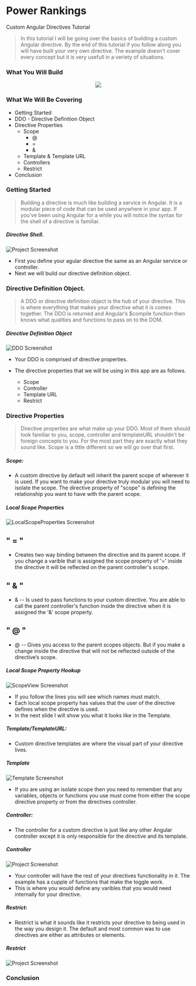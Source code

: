 # Power Rankings 
Custom Angular Directives Tutorial

>In this tutorial I will be going over the basics of building a custom Angular directive. By the end of this tutorial if you follow along you will have built your very own directive. The example doesn't cover every concept but it is very usefull in a veriety of situations.

### What You Will Build 

<div align= "center">
	<img src="https://raw.github.com/squireaj/PRankings/master/logos/video.gif">
</div>

### What We Will Be Covering 

- Getting Started
- DDO - Directive Definition Object
- Directive Properties 
  - Scope
  	- @
  	- =
  	- &
  - Template & Template URL
  - Controllers
  - Restrict
- Conclusion

### Getting Started

>Building a directive is much like building a service in Angular. It is a modular piece of code that can be used anywhere in your app. If you’ve been using Angular for a while you will notice the syntax for the shell of a directive is familiar.

##### Directive Shell.  

![Project Screenshot](https://raw.github.com/squireaj/PRankings/master/readmeImg/Directive1.gif)

- First you define your agular directive the same as an Angular service or controller.
- Next we will build our directive definition object. 

### Directive Definition Object. 

>A DDO or directive definition object is the hub of your directive. This is where everything that makes your directive what it is comes together. The DDO is returned and Angular’s $compile function then knows what qualities and functions to pass on to the DOM.  

##### Directive Definition Object

![DDO Screenshot](https://raw.github.com/squireaj/PRankings/master/readmeImg/DDO.gif)

- Your DDO is comprised of directive properties. 

- The directive properties that we will be using in this app are as follows.
  - Scope
  - Controller
  - Template URL
  - Restrict

### Directive Properties

>Directive properties are what make up your DDO. Most of them should look familiar to you, scope, controller and templateURL shouldn't be foreign concepts to you. For the most part they are exactly what they sound like. Scope is a little different so we will go over that first. 

##### Scope:

 - A custom directive by default will inherit the parent scope of wherever it is used. If you want to make your directive truly modular you will need to isolate the scope. The directive property of "scope" is defining the relationship you want to have with the parent scope. 
 
##### Local Scope Properties
![LocalScopeProperties Screenshot](https://raw.github.com/squireaj/PRankings/master/readmeImg/localScopeProperties.gif)

## " = " 
  
  - Creates two way binding between the directive and its parent scope. If you change a varible that is assigned the scope property of '=' inside the directive it will be reflected on the parent controller's scope. 

## " & "  

  - & -- Is used to pass functions to your custom directive. You are able to call the parent controller's function inside the directive when it is assigned the '&' scope property. 

## " @ " 

  - @ -- Gives you access to the parent scopes objects. But if you make a change inside the directive that will not be reflected outside of the directive’s scope.
 
 ##### Local Scope Property Hookup
![ScopeView Screenshot](https://raw.github.com/squireaj/PRankings/master/readmeImg/ScopeView.gif)

 - If you follow the lines you will see which names must match. 
 - Each local scope property has values that the user of the directive defines when the directive is used. 
 - In the next slide I will show you what it looks like in the Template. 

##### Template/TemplateURL:

- Custom directive templates are where the visual part of your directive lives.  

##### Template
![Template Screenshot](https://raw.github.com/squireaj/PRankings/master/readmeImg/Template.gif)

 - If you are using an isolate scope then you need to remember that any variables, objects or functions you use must come from either the scope directive property or from the directives controller.
 
##### Controller:

- The controller for a custom directive is just like any other Angular controller except it is only responsible for the directive and its template. 

##### Controller
![Project Screenshot](https://raw.github.com/squireaj/PRankings/master/readmeImg/Controller.gif)

 - Your controller will have the rest of your directives functionality in it. The example has a cupple of functions that make the toggle work. 
 - This is where you would define any varibles that you would need internally for your directive. 
 
##### Restrict: 
 - Restrict is what it sounds like it restricts your directive to being used in the way you design it. The default and most common was to use directives are either as attributes or elements.  


##### Restrict
![Project Screenshot](https://raw.github.com/squireaj/PRankings/master/readmeImg/Restrict.gif)

### Conclusion






